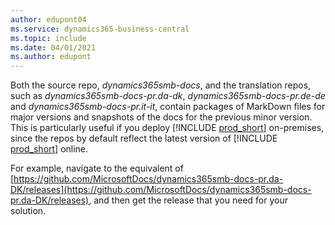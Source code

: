 ```yaml
---
author: edupont04
ms.service: dynamics365-business-central
ms.topic: include
ms.date: 04/01/2021
ms.author: edupont
---
```

Both the source repo, *dynamics365smb-docs*, and the translation repos, such as *dynamics365smb-docs-pr.da-dk*, *dynamics365smb-docs-pr.de-de* and *dynamics365smb-docs-pr.it-it*, contain packages of MarkDown files for major versions and snapshots of the docs for the previous minor version. This is particularly useful if you deploy [!INCLUDE [prod_short](../includes/prod_short.md)] on-premises, since the repos by default reflect the latest version of [!INCLUDE [prod_short](../includes/prod_short.md)] online.  

For example, navigate to the equivalent of [https://github.com/MicrosoftDocs/dynamics365smb-docs-pr.da-DK/releases](https://github.com/MicrosoftDocs/dynamics365smb-docs-pr.da-DK/releases), and then get the release that you need for your solution.  
